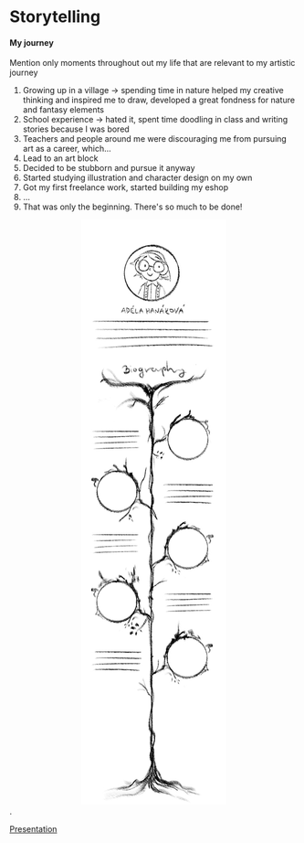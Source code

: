 # Storytelling

#### My journey
Mention only moments throughout out my life that are relevant to my artistic journey
1. Growing up in a village -> spending time in nature helped my creative thinking and inspired me to draw, developed a great fondness for nature and fantasy elements
2. School experience -> hated it, spent time doodling in class and writing stories because I was bored
3. Teachers and people around me were discouraging me from pursuing art as a career, which...
4. Lead to an art block
5. Decided to be stubborn and pursue it anyway
6. Started studying illustration and character design on my own
7. Got my first freelance work, started building my eshop
8. ...
9. That was only the beginning. There's so much to be done!

<div style="text-align:center"><img src="Sketch.jpg" /></div>.


[Presentation](presentation.pdf)
